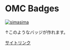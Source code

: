 OMC Badges
=====
[![simasima](https://img.shields.io/endpoint?url=https%3A%2F%2Fomc-badges.vercel.app%2Fapi%2Fomc%2Fjson%2Fsimasima)](https://onlinemathcontest.com/users/simasima)

↑このようなバッジが作れます。

[サイトリンク](https://omc-badges.vercel.app/)
